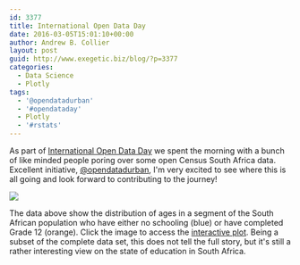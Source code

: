 ```yaml
---
id: 3377
title: International Open Data Day
date: 2016-03-05T15:01:10+00:00
author: Andrew B. Collier
layout: post
guid: http://www.exegetic.biz/blog/?p=3377
categories:
  - Data Science
  - Plotly
tags:
  - '@opendatadurban'
  - '#opendataday'
  - Plotly
  - '#rstats'
---
```

As part of [International Open Data Day](http://opendataday.org/) we spent the morning with a bunch of like minded people poring over some open Census South Africa data. Excellent initiative, [@opendatadurban](https://twitter.com/opendatadurban), I'm very excited to see where this is all going and look forward to contributing to the journey!

<img src="{{ site.baseurl }}/static/img/2016/03/age-education-kzn.png" >

The data above show the distribution of ages in a segment of the South African population who have either no schooling (blue) or have completed Grade 12 (orange). Click the image to access the [interactive plot](https://plot.ly/~collierab/457/count-vs-age/). Being a subset of the complete data set, this does not tell the full story, but it's still a rather interesting view on the state of education in South Africa.

